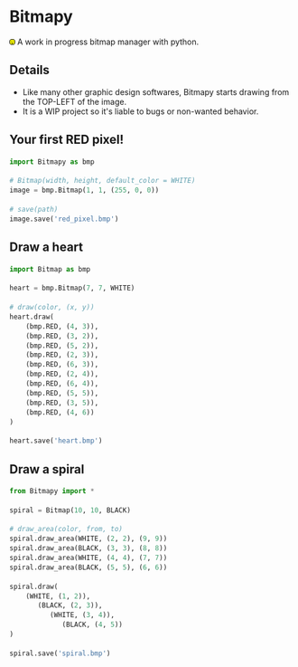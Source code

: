 # Bitmapy
![Bitmap logo.](/smiley_face.bmp)
A work in progress bitmap manager with python.

## Details
- Like many other graphic design softwares, Bitmapy starts drawing from the
TOP-LEFT of the image.
- It is a WIP project so it's liable to bugs or non-wanted behavior.

## Your first RED pixel!
```python
import Bitmapy as bmp

# Bitmap(width, height, default_color = WHITE)
image = bmp.Bitmap(1, 1, (255, 0, 0))

# save(path)
image.save('red_pixel.bmp')
```

## Draw a heart
```python
import Bitmap as bmp

heart = bmp.Bitmap(7, 7, WHITE)

# draw(color, (x, y))
heart.draw(
    (bmp.RED, (4, 3)),
    (bmp.RED, (3, 2)),
    (bmp.RED, (5, 2)),
    (bmp.RED, (2, 3)),
    (bmp.RED, (6, 3)),
    (bmp.RED, (2, 4)),
    (bmp.RED, (6, 4)),
    (bmp.RED, (5, 5)),
    (bmp.RED, (3, 5)),
    (bmp.RED, (4, 6))
)

heart.save('heart.bmp')
```

## Draw a spiral
```python
from Bitmapy import *

spiral = Bitmap(10, 10, BLACK)

# draw_area(color, from, to)
spiral.draw_area(WHITE, (2, 2), (9, 9))
spiral.draw_area(BLACK, (3, 3), (8, 8))
spiral.draw_area(WHITE, (4, 4), (7, 7))
spiral.draw_area(BLACK, (5, 5), (6, 6))

spiral.draw(
    (WHITE, (1, 2)),
       (BLACK, (2, 3)),
          (WHITE, (3, 4)),
             (BLACK, (4, 5))
)

spiral.save('spiral.bmp')
```